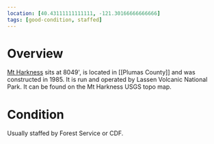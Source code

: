 ```yaml
---
location: [40.43111111111111, -121.30166666666666]
tags: [good-condition, staffed]
---
```


# Overview

[Mt Harkness](http://www.peakbagging.com/CALookoutPhotos/MtHarkness.html) sits at 8049', is located in [[Plumas County]] and was constructed in 1985. It is run and operated by Lassen Volcanic National Park. It can be found on the Mt Harkness USGS topo map.

# Condition

Usually staffed by Forest Service or CDF.